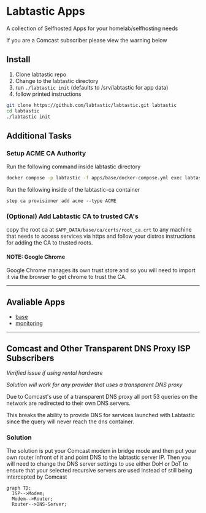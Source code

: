 # Labtastic Apps

A collection of Selfhosted Apps for your homelab/selfhosting needs

If you are a Comcast subscriber please view the warning below

## Install

1. Clone labtastic repo
2. Change to the labtastic directory
3. run `./labtastic init` (defaults to /srv/labtastic for app data)
4. follow printed instructions

```bash
git clone https://github.com/labtastic/labtastic.git labtastic
cd labtastic
./labtastic init
```

## Additional Tasks
### Setup ACME CA Authority

Run the following command inside labtastic directory

```bash
docker compose -p labtastic -f apps/base/docker-compose.yml exec labtastic-ca bash
```

Run the following inside of the labtastic-ca container
```
step ca provisioner add acme --type ACME
```

### (Optional) Add Labtastic CA to trusted CA's
copy the root ca at `$APP_DATA/base/ca/certs/root_ca.crt` to any machine that needs to access services via https and follow your distros instructions for adding the CA to trusted roots.

#### NOTE: Google Chrome 

Google Chrome manages its own trust store and so you will need to import it via the browser to get chrome to trust the CA.

---
## Avaliable Apps

- [base](/apps/base/README.md)
- [monitoring](/apps/monitoring/README.md)


---


## Comcast and Other Transparent DNS Proxy ISP Subscribers

*Verified issue if using rental hardware*

*Solution will work for any provider that uses a transparent DNS proxy*

Due to Comcast's use of a transparent DNS proxy all port 53 queries on the network are redirected to their own DNS servers.

This breaks the ability to provide DNS for services launched with Labtastic since the query will never reach the dns container.

### Solution
The solution is put your Comcast modem in bridge mode and then put your own router infront of it and point DNS to the labtastic server IP. Then you will need to change the DNS server settings to use either DoH or DoT to ensure that your selected recursive servers are used instead of still being intercepted by Comcast

```mermaid
graph TD;
  ISP-->Modem;
  Modem-->Router;
  Router-->DNS-Server;
```